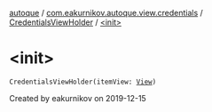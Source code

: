 [autoque](../../index.md) / [com.eakurnikov.autoque.view.credentials](../index.md) / [CredentialsViewHolder](index.md) / [&lt;init&gt;](./-init-.md)

# &lt;init&gt;

`CredentialsViewHolder(itemView: `[`View`](https://developer.android.com/reference/android/view/View.html)`)`

Created by eakurnikov on 2019-12-15

